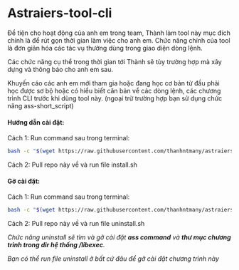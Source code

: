 # Astraiers-tool-cli

Để tiện cho hoạt động của anh em trong team, Thành làm tool này mục đích chính là để rút gọn thời gian làm việc cho anh em.
Chức năng chính của tool là đơn giản hóa các tác vụ thường dùng trong giao diện dòng lệnh.

Các chức năng cụ thể trong thời gian tới Thành sẽ tùy trường hợp mà xây dựng và thông báo cho anh em sau.

Khuyến cáo các anh em mới tham gia hoặc đang học cơ bản từ đầu phải học được sơ bộ hoặc có hiểu biết căn bản về các dòng lệnh, các chương trình CLI trước khi dùng tool này.
(ngoại trừ trường hợp bạn sử dụng chức năng ass-short_script)

#### Hướng dẫn cài đặt:

Cách 1: Run command sau trong terminal:
```bash
bash -c "$(wget https://raw.githubusercontent.com/thanhntmany/astraiers-core-cli-tool/prod/install.sh -O -)"
```

Cách 2:
Pull repo này về và run file install.sh


#### Gỡ cài đặt:

Cách 1: Run command sau trong terminal:
```bash
bash -c "$(wget https://raw.githubusercontent.com/thanhntmany/astraiers-core-cli-tool/prod/uninstall.sh -O -)"
```

Cách 2:
Pull repo này về và run file uninstall.sh

*Chức năng uninstall sẽ tìm và gỡ cài đặt __ass command__ và __thư mục chương trình trong dir hệ thống /libexec__.*

*Bạn có thể run file uninstall ở bất cứ đâu để gỡ cài đặt chương trình này*


